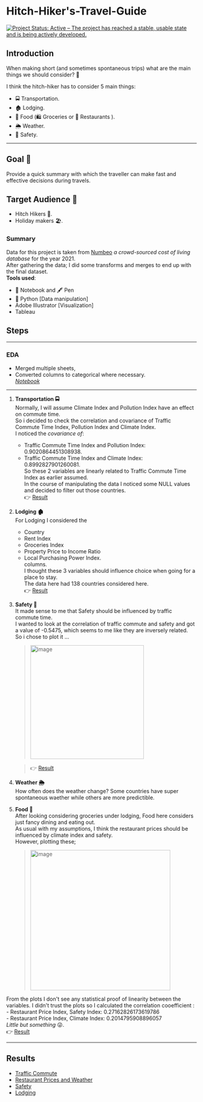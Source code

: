 # Hitch-Hiker's-Travel-Guide
[![Project Status: Active – The project has reached a stable, usable state and is being actively developed.](https://www.repostatus.org/badges/latest/active.svg)](https://www.repostatus.org/#active)

## Introduction

When making short (and sometimes spontaneous trips) what are the main things we should consider? 💭  

I think the hitch-hiker has to consider 5 main things:  
  - 🚍 Transportation.  
  - 🏚️ Lodging.  
  - 🥖 Food (🛍️ Groceries or 🥡 Restaurants ).  
  - 🌦️ Weather.  
  - 👮 Safety.  
___

## Goal 🥇
Provide a quick summary with which the traveller can make fast and effective decisions during travels.

## Target Audience 🎯
  - Hitch Hikers 🥾.  
  - Holiday makers 🏖️.  


### Summary
  Data for this project is taken from [Numbeo](https://www.numbeo.com/cost-of-living/) _a crowd-sourced cost of living database_ for the year 2021.  
 After gathering the data; I did some transforms and merges to end up with the final dataset.  
 **Tools used**:  
  - 📕 Notebook and 🖋️ Pen   
  - 🐍 Python [Data manipulation]   
  - Adobe Illustrator [Visualization]   
  - Tableau

## Steps
___
### EDA
  - Merged multiple sheets,
  - Converted columns to categorical where necessary.  
  [_Notebook_](https://github.com/lagom-QB/Hitch-Hiker-s-Travel-Guide/blob/main/notebooks/manipulations.ipynb)
___
1. **Transportation 🚍**  
  Normally, I will assume Climate Index and Pollution Index have an effect on commute time.  
  So i decided to check the correlation and covariance of Traffic Commute Time Index, Pollution Index and Climate Index.  
  I noticed the _covariance of_:
    - Traffic Commute Time Index and Pollution Index: 0.9020864451308938.  
    - Traffic Commute Time Index and Climate Index: 0.8992827901260081.  
  So these 2 variables are linearly related to Traffic Commute Time Index as earlier assumed.  
  In the course of manipulating the data I noticed some NULL values and decided to filter out those countries.   
  👉 [Result](https://public.tableau.com/profile/quinsy.brenda#!/vizhome/HowPollutionandClimateIndexInfluenceTrafficCommuteTime/Dashboard1)

2. **Lodging 🏚️**   
  For Lodging I considered the 
    - Country 
    - Rent Index
    - Groceries Index
    - Property Price to Income Ratio
    - Local Purchasing Power Index.   
  columns.  
  I thought these 3 variables should influence choice when going for a place to stay.  
  The data here had 138 countries considered here.  
  👉 [Result](https://public.tableau.com/views/LodgingCosts/Dashboard2?:language=en&:display_count=y&:origin=viz_share_link)

3. **Safety 👮**   
  It made sense to me that Safety should be influenced by traffic commute time.     
  I wanted to look at the correlation of traffic commute and safety and got a value of -0.5475, which seems to me like they are inversely related.  
  So i chose to plot it ...   
    > <img width="300" alt="image" src="https://user-images.githubusercontent.com/28558929/112666408-72421180-8e5c-11eb-9015-1799211953a1.png">
  
    > 👉 [Result](https://public.tableau.com/views/SafetyandCommuteTime/Dashboard3?:language=en&:display_count=y&:origin=viz_share_link)  
  
4. **Weather 🌦️**  
  How often does the weather change? Some countries have super spontaneous waether while others are more predictible.  
5. **Food 🥖**   
  After looking considering groceries under lodging, Food here considers just fancy dining and eating out.  
  As usual with my assumptions, I think the restaurant prices should be influenced by climate index and safety.  
  However, plotting these;   
    > <img width="370" alt="image" src="https://user-images.githubusercontent.com/28558929/112664128-e929db00-8e59-11eb-93a4-e39cd07ee3b1.png">
  From the plots I don't see any statistical proof of linearity between the variables.
  I didn't trust the plots so I calculated the correlation cooefficient :    
    - Restaurant Price Index, Safety Index: 0.27162826173619786   
    - Restaurant Price Index, Climate Index: 0.2014795908896057    
  _Little but something_ 😜.  
  👉 [Result](https://public.tableau.com/views/RestaurantPricing/Dashboard1?:language=en&:display_count=y&:origin=viz_share_link)
___  
  
 ## Results
  - [Traffic Commute](https://public.tableau.com/profile/quinsy.brenda#!/vizhome/HowPollutionandClimateIndexInfluenceTrafficCommuteTime/Dashboard1)
  - [Restaurant Prices and Weather](https://public.tableau.com/views/RestaurantPricing/Dashboard1?:language=en&:display_count=y&:origin=viz_share_link)
  - [Safety](https://public.tableau.com/views/SafetyandCommuteTime/Dashboard3?:language=en&:display_count=y&:origin=viz_share_link) 
  - [Lodging](https://public.tableau.com/views/LodgingCosts/Dashboard2?:language=en&:display_count=y&:origin=viz_share_link)

